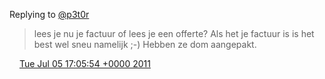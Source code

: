 Replying to [@p3t0r](https://twitter.com/p3t0r/status/87778967104401408)

> lees je nu je factuur of lees je een offerte? Als het je factuur is is het best wel sneu namelijk ;\-\) Hebben ze dom aangepakt\.

<img src="../../media/tweet.ico" width="12" /> [Tue Jul 05 17:05:54 +0000 2011](https://twitter.com/DromerDenker/status/88292530445234176)